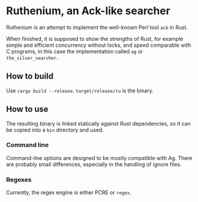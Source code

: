 # Ruthenium, an Ack-like searcher

Ruthenium is an attempt to implement the well-known Perl tool `ack` in Rust.

When finished, it is supposed to show the strengths of Rust, for example simple
and efficient concurrency without locks, and speed comparable with C programs,
in this case the implementation called `ag` or `the_silver_searcher`.

## How to build

Use `cargo build --release`.  `target/release/ru` is the binary.

## How to use

The resulting binary is linked statically against Rust dependencies, so it can
be copied into a `bin` directory and used.

### Command line

Command-line options are designed to be mostly compatible with Ag.  There are
probably small differences, especially in the handling of ignore files.

### Regexes

Currently, the regex engine is either PCRE or `regex`.
